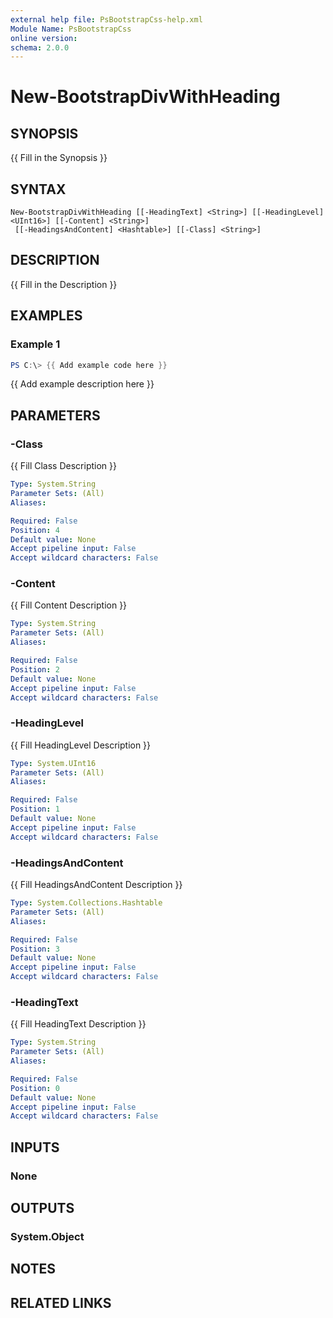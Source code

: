 ```yaml
---
external help file: PsBootstrapCss-help.xml
Module Name: PsBootstrapCss
online version:
schema: 2.0.0
---
```


# New-BootstrapDivWithHeading

## SYNOPSIS
{{ Fill in the Synopsis }}

## SYNTAX

```
New-BootstrapDivWithHeading [[-HeadingText] <String>] [[-HeadingLevel] <UInt16>] [[-Content] <String>]
 [[-HeadingsAndContent] <Hashtable>] [[-Class] <String>]
```

## DESCRIPTION
{{ Fill in the Description }}

## EXAMPLES

### Example 1
```powershell
PS C:\> {{ Add example code here }}
```

{{ Add example description here }}

## PARAMETERS

### -Class
{{ Fill Class Description }}

```yaml
Type: System.String
Parameter Sets: (All)
Aliases:

Required: False
Position: 4
Default value: None
Accept pipeline input: False
Accept wildcard characters: False
```

### -Content
{{ Fill Content Description }}

```yaml
Type: System.String
Parameter Sets: (All)
Aliases:

Required: False
Position: 2
Default value: None
Accept pipeline input: False
Accept wildcard characters: False
```

### -HeadingLevel
{{ Fill HeadingLevel Description }}

```yaml
Type: System.UInt16
Parameter Sets: (All)
Aliases:

Required: False
Position: 1
Default value: None
Accept pipeline input: False
Accept wildcard characters: False
```

### -HeadingsAndContent
{{ Fill HeadingsAndContent Description }}

```yaml
Type: System.Collections.Hashtable
Parameter Sets: (All)
Aliases:

Required: False
Position: 3
Default value: None
Accept pipeline input: False
Accept wildcard characters: False
```

### -HeadingText
{{ Fill HeadingText Description }}

```yaml
Type: System.String
Parameter Sets: (All)
Aliases:

Required: False
Position: 0
Default value: None
Accept pipeline input: False
Accept wildcard characters: False
```

## INPUTS

### None

## OUTPUTS

### System.Object
## NOTES

## RELATED LINKS
